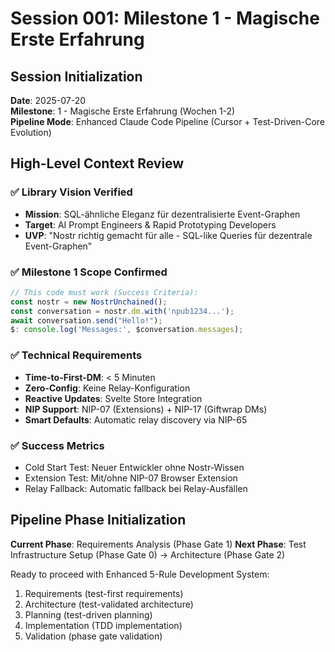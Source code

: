 # Session 001: Milestone 1 - Magische Erste Erfahrung

## Session Initialization

**Date**: 2025-07-20  
**Milestone**: 1 - Magische Erste Erfahrung (Wochen 1-2)  
**Pipeline Mode**: Enhanced Claude Code Pipeline (Cursor + Test-Driven-Core Evolution)

## High-Level Context Review

### ✅ Library Vision Verified
- **Mission**: SQL-ähnliche Eleganz für dezentralisierte Event-Graphen
- **Target**: AI Prompt Engineers & Rapid Prototyping Developers  
- **UVP**: "Nostr richtig gemacht für alle - SQL-like Queries für dezentrale Event-Graphen"

### ✅ Milestone 1 Scope Confirmed
```typescript
// This code must work (Success Criteria):
const nostr = new NostrUnchained();
const conversation = nostr.dm.with('npub1234...');
await conversation.send("Hello!");
$: console.log('Messages:', $conversation.messages);
```

### ✅ Technical Requirements
- **Time-to-First-DM**: < 5 Minuten
- **Zero-Config**: Keine Relay-Konfiguration  
- **Reactive Updates**: Svelte Store Integration
- **NIP Support**: NIP-07 (Extensions) + NIP-17 (Giftwrap DMs)
- **Smart Defaults**: Automatic relay discovery via NIP-65

### ✅ Success Metrics  
- Cold Start Test: Neuer Entwickler ohne Nostr-Wissen
- Extension Test: Mit/ohne NIP-07 Browser Extension
- Relay Fallback: Automatic fallback bei Relay-Ausfällen

## Pipeline Phase Initialization

**Current Phase**: Requirements Analysis (Phase Gate 1)
**Next Phase**: Test Infrastructure Setup (Phase Gate 0) → Architecture (Phase Gate 2)

Ready to proceed with Enhanced 5-Rule Development System:
1. Requirements (test-first requirements)
2. Architecture (test-validated architecture) 
3. Planning (test-driven planning)
4. Implementation (TDD implementation)
5. Validation (phase gate validation)